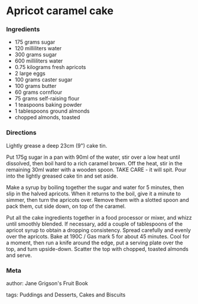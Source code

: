 # Apricot caramel cake

### Ingredients
 * 175 grams sugar
 * 120 milliliters water
 * 300 grams sugar
 * 600 milliliters water
 * 0.75 kilograms fresh apricots
 * 2 large eggs
 * 100 grams caster sugar
 * 100 grams butter
 * 60 grams cornflour
 * 75 grams self-raising flour
 * 1 teaspoons baking powder
 * 1 tablespoons ground almonds
 * chopped almonds, toasted

### Directions

Lightly grease a deep 23cm (9") cake tin.  

Put 175g sugar in a pan with 90ml of the water, stir over a low heat until dissolved, then boil hard to a rich caramel brown.  Off the heat, stir in the remaining 30ml water with a wooden spoon.  TAKE CARE - it will spit.  Pour into the lightly greased cake tin and set aside.

Make a syrup by boiling together the sugar and water for 5 minutes, then slip in the halved apricots.  When it returns to the boil, give it a minute to simmer, then turn the apricots over.  Remove them with a slotted spoon and pack them, cut side down, on top of the caramel.

Put all the cake ingredients together in a food processor or mixer, and whizz until smoothly blended.  If necessary, add a couple of tablespoons of the apricot syrup to obtain a dropping consistency.   Spread carefully and evenly over the apricots.  Bake at 190C / Gas mark 5 for about 45 minutes.  Cool for a moment, then run a knife around the edge, put a serving plate over the top, and turn upside-down.  Scatter the top with chopped, toasted almonds and serve.


### Meta
author: Jane Grigson's Fruit Book

tags: Puddings and Desserts, Cakes and Biscuits

